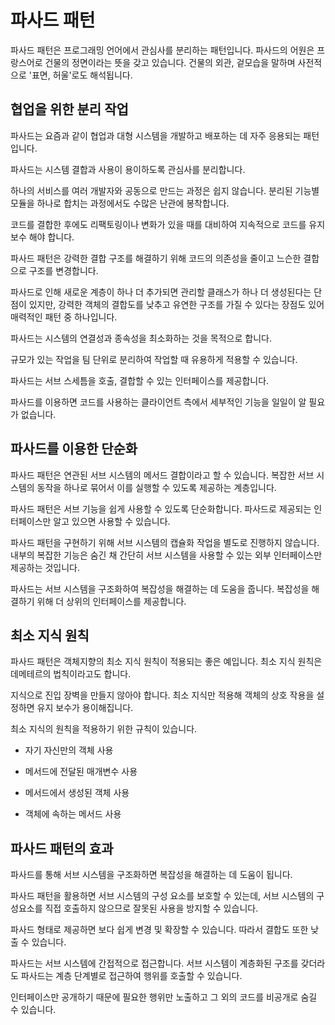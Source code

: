 # 파사드 패턴

파사드 패턴은 프로그래밍 언어에서 관심사를 분리하는 패턴입니다. 파사드의 어원은 프랑스어로 건물의 정면이라는 뜻을 갖고 있습니다. 건물의 외관, 겉모습을 말하며 사전적으로 '표면, 허울'로도 해석됩니다.

 

## 협업을 위한 분리 작업
파사드는 요즘과 같이 협업과 대형 시스템을 개발하고 배포하는 데 자주 응용되는 패턴입니다.

파사드는 시스템 결합과 사용이 용이하도록 관심사를 분리합니다.
 
하나의 서비스를 여러 개발자와 공동으로 만드는 과정은 쉽지 않습니다. 분리된 기능별 모듈을 하나로 합치는 과정에서도 수많은 난관에 봉착합니다.


코드를 결합한 후에도 리팩토링이나 변화가 있을 때를 대비하여 지속적으로 코드를 유지 보수 해야 합니다.

파사드 패턴은 강력한 결합 구조를 해결하기 위해 코드의 의존성을 줄이고 느슨한 결합으로 구조를 변경합니다.


파사드로 인해 새로운 계층이 하나 더 추가되면 관리할 클래스가 하나 더 생성된다는 단점이 있지만, 강력한 객체의 결합도를 낮추고 유연한 구조를 가질 수 있다는 장점도 있어 매력적인 패턴 중 하나입니다.

파사드는 시스템의 연결성과 종속성을 최소화하는 것을 목적으로 합니다.

규모가 있는 작업을 팀 단위로 분리하여 작업할 때 유용하게 적용할 수 있습니다.

파사드는 서브 스세틈을 호출, 결합할 수 있는 인터페이스를 제공합니다.

파사드를 이용하면 코드를 사용하는 클라이언트 측에서 세부적인 기능을 일일이 알 필요가 없습니다.

 
## 파사드를 이용한 단순화
파사드 패턴은 연관된 서브 시스템의 메서드 결합이라고 할 수 있습니다. 복잡한 서브 시스템의 동작을 하나로 묶어서 이를 실행할 수 있도록 제공하는 계층입니다.

파사드 패턴은 서브 기능을 쉽게 사용할 수 있도록 단순화합니다. 파사드로 제공되는 인터페이스만 알고 있으면 사용할 수 있습니다.

파사드 패턴을 구현하기 위해 서브 시스템의 캡슐화 작업을 별도로 진행하지 않습니다. 내부의 복잡한 기능은 숨긴 채 간단히 서브 시스템을 사용할 수 있는 외부 인터페이스만 제공하는 것입니다.

파사드는 서브 시스템을 구조화하여 복잡성을 해결하는 데 도움을 줍니다. 복잡성을 해결하기 위해 더 상위의 인터페이스를 제공합니다.

## 최소 지식 원칙
파사드 패턴은 객체지향의 최소 지식 원칙이 적용되는 좋은 예입니다. 최소 지식 원칙은 데메테르의 법칙이라고도 합니다.

지식으로 진입 장벽을 만들지 않아야 합니다. 최소 지식만 적용해 객체의 상호 작용을 설정하면 유지 보수가 용이해집니다.

최소 지식의 원칙을 적용하기 위한 규칙이 있습니다.

- 자기 자신만의 객체 사용

- 메서드에 전달된 매개변수 사용

- 메서드에서 생성된 객체 사용

- 객체에 속하는 메서드 사용

## 파사드 패턴의 효과
파사드를 통해 서브 시스템을 구조화하면 복잡성을 해결하는 데 도움이 됩니다.

파사드 패턴을 활용하면 서브 시스템의 구성 요소를 보호할 수 있는데, 서브 시스템의 구성요소를 직접 호출하지 않으므로 잘못된 사용을 방지할 수 있습니다.

파사드 형태로 제공하면 보다 쉽게 변경 및 확장할 수 있습니다. 따라서 결합도 또한 낮출 수 있습니다.

파사드는 서브 시스템에 간접적으로 접근합니다. 서브 시스템이 계층화된 구조를 갖더라도 파사드는 계층 단계별로 접근하여 행위를 호출할 수 있습니다.


인터페이스만 공개하기 때문에 필요한 행위만 노출하고 그 외의 코드를 비공개로 숨길 수 있습니다.

